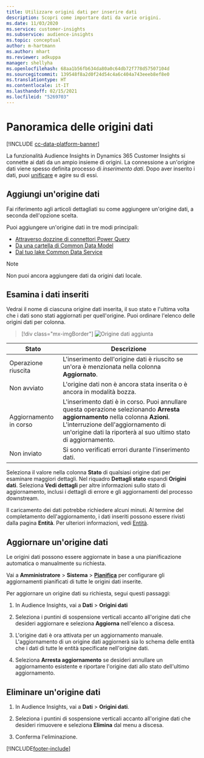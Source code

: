 ```yaml
---
title: Utilizzare origini dati per inserire dati
description: Scopri come importare dati da varie origini.
ms.date: 11/03/2020
ms.service: customer-insights
ms.subservice: audience-insights
ms.topic: conceptual
author: m-hartmann
ms.author: mhart
ms.reviewer: adkuppa
manager: shellyha
ms.openlocfilehash: 68aa1b56fb634da80a0c64db72f778d57507104d
ms.sourcegitcommit: 139548f8a2d0f24d54c4a6c404a743eeeb8ef8e0
ms.translationtype: HT
ms.contentlocale: it-IT
ms.lasthandoff: 02/15/2021
ms.locfileid: "5269703"
---
```

# <a name="data-sources-overview"></a>Panoramica delle origini dati

[!INCLUDE [cc-data-platform-banner](../includes/cc-data-platform-banner.md)]

La funzionalità Audience Insights in Dynamics 365 Customer Insights si connette ai dati da un ampio insieme di origini. La connessione a un'origine dati viene spesso definita processo di *inserimento dati*. Dopo aver inserito i dati, puoi [unificare](data-unification.md) e agire su di essi.

## <a name="add-a-data-source"></a>Aggiungi un'origine dati

Fai riferimento agli articoli dettagliati su come aggiungere un'origine dati, a seconda dell'opzione scelta.

Puoi aggiungere un'origine dati in tre modi principali:

- [Attraverso dozzine di connettori Power Query](connect-power-query.md)
- [Da una cartella di Common Data Model](connect-common-data-model.md)
- [Dal tuo lake Common Data Service](connect-common-data-service-lake.md)

> [!NOTE]
> Non puoi ancora aggiungere dati da origini dati locale.

## <a name="review-ingested-data"></a>Esamina i dati inseriti

Vedrai il nome di ciascuna origine dati inserita, il suo stato e l'ultima volta che i dati sono stati aggiornati per quell'origine. Puoi ordinare l'elenco delle origini dati per colonna.

> [!div class="mx-imgBorder"]
> ![Origine dati aggiunta](media/configure-data-datasource-added.png "Origine dati aggiunta")

|Stato  |Descrizione  |
|---------|---------|
|Operazione riuscita   |L'inserimento dell'origine dati è riuscito se un'ora è menzionata nella colonna **Aggiornato**.
|Non avviato   |L'origine dati non è ancora stata inserita o è ancora in modalità bozza.         |
|Aggiornamento in corso    |L'inserimento dati è in corso. Puoi annullare questa operazione selezionando **Arresta aggiornamento** nella colonna **Azioni**. L'interruzione dell'aggiornamento di un'origine dati la riporterà al suo ultimo stato di aggiornamento.       |
|Non inviato     |Si sono verificati errori durante l'inserimento dati.         |

Seleziona il valore nella colonna **Stato** di qualsiasi origine dati per esaminare maggiori dettagli. Nel riquadro **Dettagli stato** espandi **Origini dati**. Seleziona **Vedi dettagli** per altre informazioni sullo stato di aggiornamento, inclusi i dettagli di errore e gli aggiornamenti del processo downstream.

Il caricamento dei dati potrebbe richiedere alcuni minuti. Al termine del completamento dell'aggiornamento, i dati inseriti possono essere rivisti dalla pagina **Entità**. Per ulteriori informazioni, vedi [Entità](entities.md).

## <a name="refresh-a-data-source"></a>Aggiornare un'origine dati

Le origini dati possono essere aggiornate in base a una pianificazione automatica o manualmente su richiesta. 

Vai a **Amministratore** > **Sistema** > [**Pianifica**](system.md#schedule-tab) per configurare gli aggiornamenti pianificati di tutte le origini dati inserite.

Per aggiornare un origine dati su richiesta, segui questi passaggi:

1. In Audience Insights, vai a **Dati** > **Origini dati**

2. Seleziona i puntini di sospensione verticali accanto all'origine dati che desideri aggiornare e seleziona **Aggiorna** nell'elenco a discesa.

3. L'origine dati è ora attivata per un aggiornamento manuale. L'aggiornamento di un origine dati aggiornerà sia lo schema delle entità che i dati di tutte le entità specificate nell'origine dati.

4. Seleziona **Arresta aggiornamento** se desideri annullare un aggiornamento esistente e riportare l'origine dati allo stato dell'ultimo aggiornamento.

## <a name="delete-a-data-source"></a>Eliminare un'origine dati

1. In Audience Insights, vai a **Dati** > **Origini dati**.

2. Seleziona i puntini di sospensione verticali accanto all'origine dati che desideri rimuovere e seleziona **Elimina** dal menu a discesa.

3. Conferma l'eliminazione.


[!INCLUDE[footer-include](../includes/footer-banner.md)]